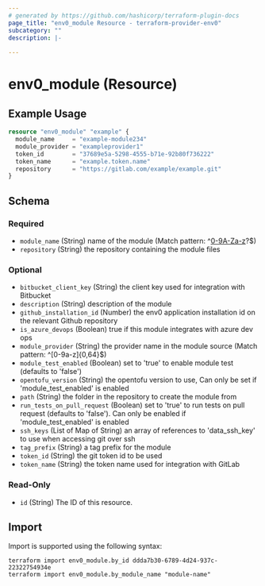 ```yaml
---
# generated by https://github.com/hashicorp/terraform-plugin-docs
page_title: "env0_module Resource - terraform-provider-env0"
subcategory: ""
description: |-
  
---
```


# env0_module (Resource)



## Example Usage

```terraform
resource "env0_module" "example" {
  module_name     = "example-module234"
  module_provider = "exampleprovider1"
  token_id        = "37689e5a-5298-4555-b71e-92b80f736222"
  token_name      = "example.token.name"
  repository      = "https://gitlab.com/example/example.git"
}
```

<!-- schema generated by tfplugindocs -->
## Schema

### Required

- `module_name` (String) name of the module (Match pattern: ^[0-9A-Za-z](?:[0-9A-Za-z-_]{0,62}[0-9A-Za-z])?$)
- `repository` (String) the repository containing the module files

### Optional

- `bitbucket_client_key` (String) the client key used for integration with Bitbucket
- `description` (String) description of the module
- `github_installation_id` (Number) the env0 application installation id on the relevant Github repository
- `is_azure_devops` (Boolean) true if this module integrates with azure dev ops
- `module_provider` (String) the provider name in the module source (Match pattern: ^[0-9a-z]{0,64}$)
- `module_test_enabled` (Boolean) set to 'true' to enable module test (defaults to 'false')
- `opentofu_version` (String) the opentofu version to use, Can only be set if 'module_test_enabled' is enabled
- `path` (String) the folder in the repository to create the module from
- `run_tests_on_pull_request` (Boolean) set to 'true' to run tests on pull request (defaults to 'false'). Can only be enabled if 'module_test_enabled' is enabled
- `ssh_keys` (List of Map of String) an array of references to 'data_ssh_key' to use when accessing git over ssh
- `tag_prefix` (String) a tag prefix for the module
- `token_id` (String) the git token id to be used
- `token_name` (String) the token name used for integration with GitLab

### Read-Only

- `id` (String) The ID of this resource.

## Import

Import is supported using the following syntax:

```shell
terraform import env0_module.by_id ddda7b30-6789-4d24-937c-22322754934e
terraform import env0_module.by_module_name "module-name"
```
